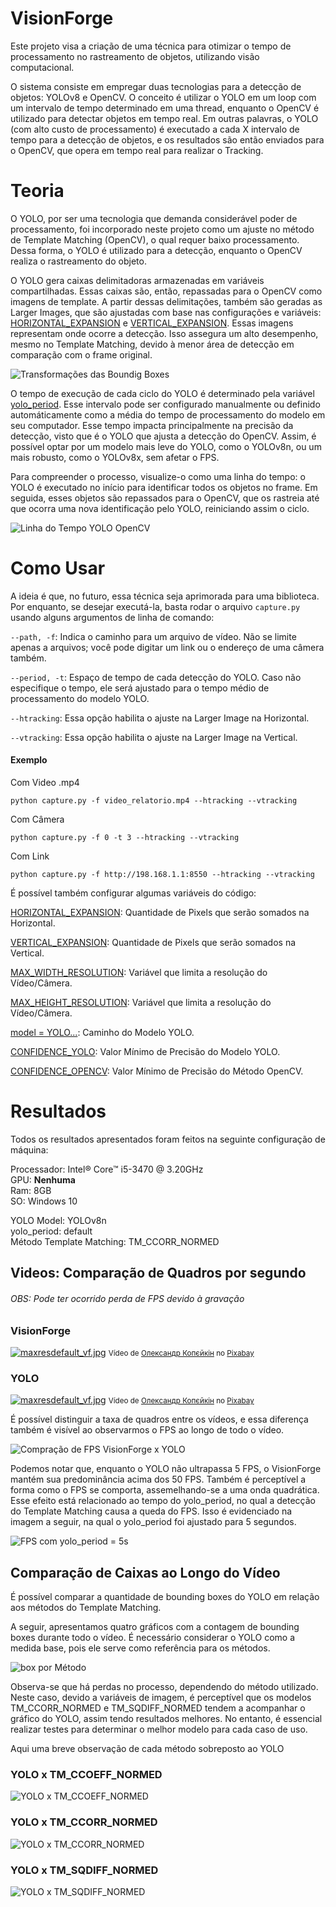 # VisionForge

Este projeto visa a criação de uma técnica para otimizar o tempo de processamento no rastreamento de objetos, utilizando
visão computacional.

O sistema consiste em empregar duas tecnologias para a detecção de objetos: YOLOv8 e OpenCV. O conceito é utilizar o
YOLO em um loop com um intervalo de tempo determinado em uma thread, enquanto o OpenCV é utilizado para detectar objetos
em tempo real. Em outras palavras, o YOLO (com alto custo de processamento) é executado a cada X
intervalo de tempo para a detecção de objetos, e os resultados são então enviados para o OpenCV, que opera em tempo
real para realizar o Tracking.

# Teoria

O YOLO, por ser uma tecnologia que demanda considerável poder de processamento, foi incorporado neste projeto como um
ajuste no método de Template Matching (OpenCV), o qual requer baixo processamento. Dessa forma, o YOLO é utilizado para
a detecção, enquanto o OpenCV realiza o rastreamento do objeto.

O YOLO gera caixas delimitadoras armazenadas em variáveis compartilhadas. Essas caixas são, então, repassadas para o
OpenCV como imagens de template. A partir dessas delimitações, também são geradas as Larger Images, que são ajustadas
com base nas configurações e variáveis: [HORIZONTAL_EXPANSION]() e [VERTICAL_EXPANSION](). Essas imagens representam
onde ocorre
a detecção. Isso assegura um alto desempenho, mesmo no Template Matching, devido à menor área de detecção em comparação
com o frame original.

![Transformações das Boundig Boxes](doc/bouding_boxes_transformation.png)

O tempo de execução de cada ciclo do YOLO é determinado pela variável [yolo_period](). Esse intervalo pode ser
configurado
manualmente ou definido automáticamente como a média do tempo de processamento do modelo em seu computador. Esse tempo
impacta principalmente na precisão da detecção, visto que é o YOLO que ajusta a detecção do OpenCV. Assim, é possível
optar por um modelo mais leve do YOLO, como o YOLOv8n, ou um mais robusto, como o YOLOv8x, sem afetar o FPS.

Para compreender o processo, visualize-o como uma linha do tempo: o YOLO é executado no início para identificar todos os
objetos no frame. Em seguida, esses objetos são repassados para o OpenCV, que os rastreia até que ocorra uma nova
identificação pelo YOLO, reiniciando assim o ciclo.

![Linha do Tempo YOLO OpenCV](doc/yolo_thread_func.png)

# Como Usar

A ideia é que, no futuro, essa técnica seja aprimorada para uma biblioteca. Por enquanto, se desejar executá-la, basta
rodar o arquivo ``capture.py`` usando alguns argumentos de linha de comando:

``--path, -f``: Indica o caminho para um arquivo de vídeo. Não se limite apenas a arquivos; você pode digitar
um link ou o endereço de uma câmera também.

``--period, -t``: Espaço de tempo de cada detecção do YOLO. Caso não especifique o tempo, ele será ajustado para o tempo
médio de processamento do modelo YOLO.

``--htracking``: Essa opção habilita o ajuste na Larger Image na Horizontal.

``--vtracking``: Essa opção habilita o ajuste na Larger Image na Vertical.

#### Exemplo

Com Video .mp4

````commandline
python capture.py -f video_relatorio.mp4 --htracking --vtracking
````

Com Câmera

````commandline
python capture.py -f 0 -t 3 --htracking --vtracking
````

Com Link

````commandline
python capture.py -f http://198.168.1.1:8550 --htracking --vtracking
````

É possível também configurar algumas variáveis do código:

[HORIZONTAL_EXPANSION](): Quantidade de Pixels que serão somados na Horizontal.

[VERTICAL_EXPANSION](): Quantidade de Pixels que serão somados na Vertical.

[MAX_WIDTH_RESOLUTION](): Variável que limita a resolução do Vídeo/Câmera.

[MAX_HEIGHT_RESOLUTION](): Variável que limita a resolução do Vídeo/Câmera.

[model = YOLO...](): Caminho do Modelo YOLO.

[CONFIDENCE_YOLO](): Valor Mínimo de Precisão do Modelo YOLO.

[CONFIDENCE_OPENCV](): Valor Mínimo de Precisão do Método OpenCV.

# Resultados

Todos os resultados apresentados foram feitos na seguinte configuração de máquina:

Processador: Intel® Core™ i5-3470 @ 3.20GHz<br>
GPU: <b>Nenhuma</b><br>
Ram: 8GB<br>
SO: Windows 10

YOLO Model: YOLOv8n<br>
yolo_period: default<br>
Método Template Matching: TM_CCORR_NORMED

## Videos: Comparação de Quadros por segundo

###### OBS: Pode ter ocorrido perda de FPS devido à gravação

### VisionForge

<a href="https://youtu.be/V3qour6UlMM"><img alt="maxresdefault_vf.jpg" src="doc/maxresdefault_vf.jpg"/></a>
<small>Vídeo
de <a href="https://pixabay.com/pt/users/alexkopeykin-6178059/?utm_source=link-attribution&utm_medium=referral&utm_campaign=video&utm_content=39837">
Олександр Копєйкін</a>
no <a href="https://pixabay.com/pt//?utm_source=link-attribution&utm_medium=referral&utm_campaign=video&utm_content=39837">
Pixabay</a></small>

### YOLO

<a href="https://youtu.be/u3YoQL1jI_Y"><img alt="maxresdefault_vf.jpg" src="doc/maxresdefault_yl.jpg"/></a>
<small>Vídeo
de <a href="https://pixabay.com/pt/users/alexkopeykin-6178059/?utm_source=link-attribution&utm_medium=referral&utm_campaign=video&utm_content=39837">
Олександр Копєйкін</a>
no <a href="https://pixabay.com/pt//?utm_source=link-attribution&utm_medium=referral&utm_campaign=video&utm_content=39837">
Pixabay</a></small>

É possível distinguir a taxa de quadros entre os vídeos, e essa diferença também é visível ao observarmos o FPS ao longo
de todo o vídeo.

![Compração de FPS VisionForge x YOLO](doc/fps_comparacao.png)

Podemos notar que, enquanto o YOLO não ultrapassa 5 FPS, o VisionForge mantém sua predominância acima dos 50 FPS. Também
é perceptível a forma como o FPS se comporta, assemelhando-se a uma onda quadrática. Esse efeito está relacionado
ao tempo do yolo_period, no qual a detecção do Template Matching causa a queda
do FPS. Isso é evidenciado na imagem a seguir, na qual o yolo_period foi ajustado para 5 segundos.

![FPS com yolo_period = 5s](doc/fps_period_5s.png)

## Comparação de Caixas ao Longo do Vídeo

É possível comparar a quantidade de bounding boxes do YOLO em relação aos métodos do Template Matching.

A seguir, apresentamos quatro gráficos com a contagem de bounding boxes durante todo o vídeo. É necessário considerar o
YOLO como a medida base, pois ele serve como referência para os métodos.

![box por Método](doc/box_p_model.png)

Observa-se que há perdas no processo, dependendo do método utilizado. Neste caso, devido a variáveis de imagem, é
perceptível que os modelos TM_CCORR_NORMED e TM_SQDIFF_NORMED tendem a acompanhar o gráfico do YOLO, assim tendo
resultados melhores. No entanto, é essencial realizar testes para determinar o melhor modelo para cada caso de uso.

Aqui uma breve observação de cada método sobreposto ao YOLO

### YOLO x TM_CCOEFF_NORMED

![YOLO x TM_CCOEFF_NORMED](doc/YOLO%20x%20TM_CCOEFF_NORMED.png)

### YOLO x TM_CCORR_NORMED

![YOLO x TM_CCORR_NORMED](doc/YOLO%20x%20TM_CCORR_NORMED.png)

### YOLO x TM_SQDIFF_NORMED

![YOLO x TM_SQDIFF_NORMED](doc/YOLO%20x%20TM_SQDIFF_NORMED.png)

